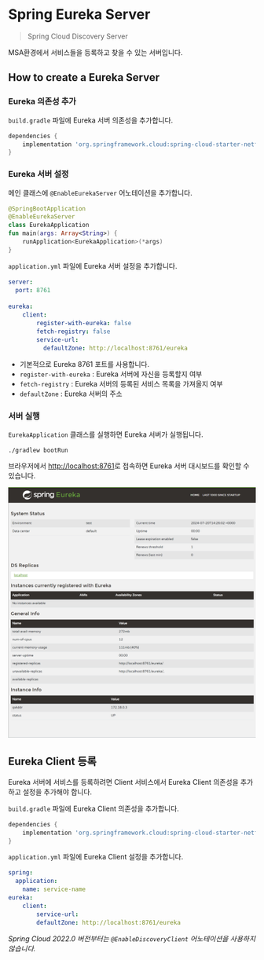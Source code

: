 # Spring Eureka Server

> Spring Cloud Discovery Server

MSA환경에서 서비스들을 등록하고 찾을 수 있는 서버입니다.

## How to create a Eureka Server

### Eureka 의존성 추가

`build.gradle` 파일에 Eureka 서버 의존성을 추가합니다.

```gradle
dependencies {
    implementation 'org.springframework.cloud:spring-cloud-starter-netflix-eureka-server'
}
```

### Eureka 서버 설정

메인 클래스에 `@EnableEurekaServer` 어노테이션을 추가합니다.

```kotlin
@SpringBootApplication
@EnableEurekaServer
class EurekaApplication
fun main(args: Array<String>) {
	runApplication<EurekaApplication>(*args)
}
```

`application.yml` 파일에 Eureka 서버 설정을 추가합니다.

```yaml
server:
  port: 8761

eureka:
    client:
        register-with-eureka: false
        fetch-registry: false
        service-url:
          defaultZone: http://localhost:8761/eureka
```

- 기본적으로 Eureka 8761 포트를 사용합니다.
- `register-with-eureka` : Eureka 서버에 자신을 등록할지 여부
- `fetch-registry` : Eureka 서버의 등록된 서비스 목록을 가져올지 여부
- `defaultZone` : Eureka 서버의 주소


### 서버 실행 

`EurekaApplication` 클래스를 실행하면 Eureka 서버가 실행됩니다.

```shell
./gradlew bootRun
```

브라우저에서 [http://localhost:8761](http://localhost:8761)로 접속하면 Eureka 서버 대시보드를 확인할 수 있습니다.

![eureka-dashboard](./img/eureka_capture.png)

## Eureka Client 등록

Eureka 서버에 서비스를 등록하려면 Client 서비스에서 Eureka Client 의존성을 추가하고 설정을 추가해야 합니다.

`build.gradle` 파일에 Eureka Client 의존성을 추가합니다.

```gradle
dependencies {
    implementation 'org.springframework.cloud:spring-cloud-starter-netflix-eureka-client'
}
```

`application.yml` 파일에 Eureka Client 설정을 추가합니다.

```yaml
spring:
  application:
    name: service-name
eureka:
    client:
        service-url:
        defaultZone: http://localhost:8761/eureka
```

*Spring Cloud 2022.0 버전부터는 `@EnableDiscoveryClient` 어노테이션을 사용하지 않습니다.*
